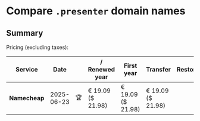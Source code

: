 # Compare `.presenter` domain names

## Summary

Pricing (excluding taxes):

| Service | Date |  | / Renewed year | First year | Transfer | Restoration |
|--|--|--|--|--|--|--|
| **Namecheap** | 2025-06-23 | 🏆 | € 19.09<br>($ 21.98) | € 19.09<br>($ 21.98) | € 19.09<br>($ 21.98) |  |
